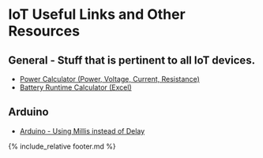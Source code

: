 # IoT Useful Links and Other Resources

## General - Stuff that is pertinent to all IoT devices.

- [Power Calculator (Power, Voltage, Current, Resistance)](https://www.rapidtables.com/calc/electric/power-calculator.html)
- [Battery Runtime Calculator (Excel)](BatteryRuntimeCalculator.xlsx)

## Arduino

* [Arduino - Using Millis instead of Delay](https://dzone.com/articles/arduino-using-millis-instead-of-delay)

{% include_relative footer.md %}
